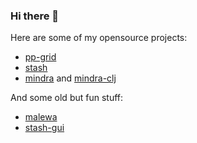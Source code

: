 ### Hi there 👋

Here are some of my opensource projects:

- [pp-grid](https://github.com/rorokimdim/pp-grid)
- [stash](https://github.com/rorokimdim/stash)
- [mindra](https://github.com/rorokimdim/mindra) and [mindra-clj](https://github.com/rorokimdim/mindra-clj)

And some old but fun stuff:

- [malewa](https://github.com/rorokimdim/malewa)
- [stash-gui](https://github.com/rorokimdim/stash-gui)
